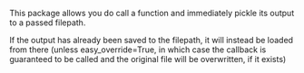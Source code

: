 This package allows you do call a function and immediately pickle its output to a passed filepath.

If the output has already been saved to the filepath, it will instead be loaded from there (unless easy_override=True, in which case the callback is guaranteed to be called and the original file will be overwritten, if it exists)